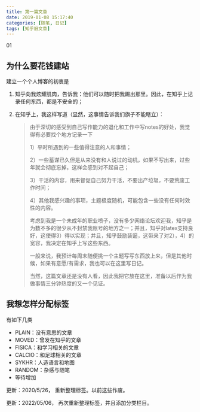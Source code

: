 ```yaml
---
title: 第一篇文章
date: 2019-01-08 15:17:40
categories: [随笔, 日记]
tags: [知乎旧文章]
---
```


01

<!-- more -->

## 为什么要花钱建站

建立一个个人博客的初衷是

1. 知乎向我炫耀肌肉，告诉我：他们可以随时把我踢出那里。因此，在知乎上记录任何东西，都是不安全的；

2. 在知乎上，我这样写道（显然，这事情告诉我们旗子不能瞎立）：
   
   > 由于深切的感受到自己写作能力的退化和工作中写notes的好处，我觉得有必要找个地方记录一下
   > 
   > 1）平时所遇到的一些值得注意的人和事情；
   > 
   > 2）一些蓄谋已久但是从来没有和人说过的动机，如果不写出来，过些年就会彻底忘掉，这样会感到对不起自己；
   > 
   > 3）干活的内容，用来督促自己努力干活，不要出产垃圾，不要荒废工作时间；
   > 
   > 4）其他我感兴趣的事项，主题极度随机，可能包含一些没有任何时效性的内容。
   > 
   > 考虑到我是一个未成年的职业喷子，没有多少网络论坛欢迎我，知乎是为数不多的很少从不封禁我账号的地方之一；并且，知乎对latex支持良好，这使得3）得以实现；并且，知乎鼓励装逼，这带来了对2），4）的宽容，我决定在知乎上写这些东西。
   > 
   > 一般来说，我预计每周末随便挑一个主题写写东西放上来，但是其他时候，如果有意愿/有需求，我也可以在这里写日记。
   > 
   > 当然，这篇文章还是没有人看，因此我把它放在这里，准备以后作为我做事情三分钟热度的又一个见证。

## 我想怎样分配标签

有如下几类

+ PLAIN：没有意思的文章
+ MOVED：曾发在知乎的文章
+ FISICA：和学习相关的文章
+ CALCIO：和足球相关的文章
+ SYKHR：人造语言和地图
+ RANDOM：杂感与随笔
+ 等待增加

更新：2020/5/26， 重新整理标签。以前这些作废。

更新：2022/05/06， 再次重新整理标签，并且添加分类栏目。